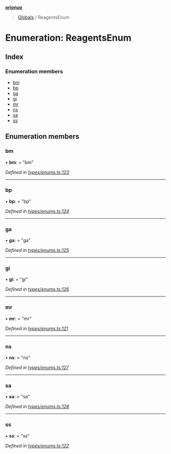 **[orionuo](../README.md)**

> [Globals](../globals.md) / ReagentsEnum

# Enumeration: ReagentsEnum

## Index

### Enumeration members

* [bm](reagentsenum.md#bm)
* [bp](reagentsenum.md#bp)
* [ga](reagentsenum.md#ga)
* [gi](reagentsenum.md#gi)
* [mr](reagentsenum.md#mr)
* [ns](reagentsenum.md#ns)
* [sa](reagentsenum.md#sa)
* [ss](reagentsenum.md#ss)

## Enumeration members

### bm

•  **bm**:  = "bm"

*Defined in [types/enums.ts:123](https://github.com/msviha/orionuo/blob/0a4af4e/src/types/enums.ts#L123)*

___

### bp

•  **bp**:  = "bp"

*Defined in [types/enums.ts:124](https://github.com/msviha/orionuo/blob/0a4af4e/src/types/enums.ts#L124)*

___

### ga

•  **ga**:  = "ga"

*Defined in [types/enums.ts:125](https://github.com/msviha/orionuo/blob/0a4af4e/src/types/enums.ts#L125)*

___

### gi

•  **gi**:  = "gi"

*Defined in [types/enums.ts:126](https://github.com/msviha/orionuo/blob/0a4af4e/src/types/enums.ts#L126)*

___

### mr

•  **mr**:  = "mr"

*Defined in [types/enums.ts:121](https://github.com/msviha/orionuo/blob/0a4af4e/src/types/enums.ts#L121)*

___

### ns

•  **ns**:  = "ns"

*Defined in [types/enums.ts:127](https://github.com/msviha/orionuo/blob/0a4af4e/src/types/enums.ts#L127)*

___

### sa

•  **sa**:  = "sa"

*Defined in [types/enums.ts:128](https://github.com/msviha/orionuo/blob/0a4af4e/src/types/enums.ts#L128)*

___

### ss

•  **ss**:  = "ss"

*Defined in [types/enums.ts:122](https://github.com/msviha/orionuo/blob/0a4af4e/src/types/enums.ts#L122)*
